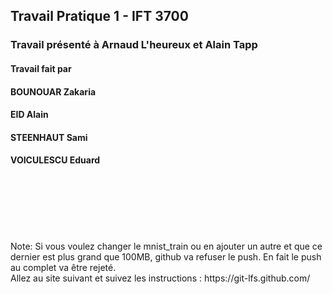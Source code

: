 ## Travail Pratique 1 - IFT 3700

### Travail présenté à Arnaud L'heureux et Alain Tapp

#### Travail fait par <br>
#### BOUNOUAR Zakaria <br>
#### EID Alain <br>
#### STEENHAUT Sami <br>
#### VOICULESCU Eduard<br>


<br>
<br>
<br>
<br>
<br>
<br>
Note: Si vous voulez changer le mnist_train ou en ajouter un autre et que ce dernier est plus grand que 100MB, github va refuser le push. En fait le push au complet va être rejeté. 
<br>
Allez au site suivant et suivez les instructions : https://git-lfs.github.com/
